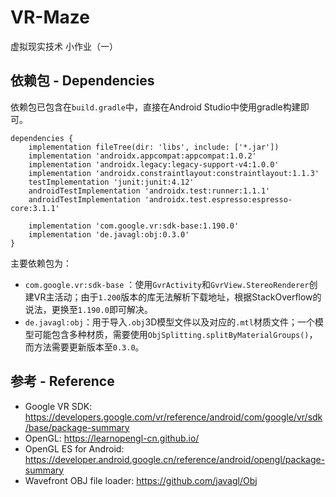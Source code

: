 # VR-Maze

 虚拟现实技术 小作业（一）



## 





## 依赖包 - Dependencies

依赖包已包含在`build.gradle`中，直接在Android Studio中使用gradle构建即可。

```
dependencies {
    implementation fileTree(dir: 'libs', include: ['*.jar'])
    implementation 'androidx.appcompat:appcompat:1.0.2'
    implementation 'androidx.legacy:legacy-support-v4:1.0.0'
    implementation 'androidx.constraintlayout:constraintlayout:1.1.3'
    testImplementation 'junit:junit:4.12'
    androidTestImplementation 'androidx.test:runner:1.1.1'
    androidTestImplementation 'androidx.test.espresso:espresso-core:3.1.1'

    implementation 'com.google.vr:sdk-base:1.190.0'
    implementation 'de.javagl:obj:0.3.0'
}
```

主要依赖包为：

- `com.google.vr:sdk-base` ：使用`GvrActivity`和`GvrView.StereoRenderer`创建VR主活动；由于`1.200`版本的库无法解析下载地址，根据StackOverflow的说法，更换至`1.190.0`即可解决。
- `de.javagl:obj`：用于导入`.obj`3D模型文件以及对应的`.mtl`材质文件；一个模型可能包含多种材质，需要使用` ObjSplitting.splitByMaterialGroups() `，而方法需要更新版本至`0.3.0`。



## 参考 - Reference

- Google VR SDK: https://developers.google.com/vr/reference/android/com/google/vr/sdk/base/package-summary 
- OpenGL: https://learnopengl-cn.github.io/ 
- OpenGL ES for Android: https://developer.android.google.cn/reference/android/opengl/package-summary
- Wavefront OBJ file loader: https://github.com/javagl/Obj